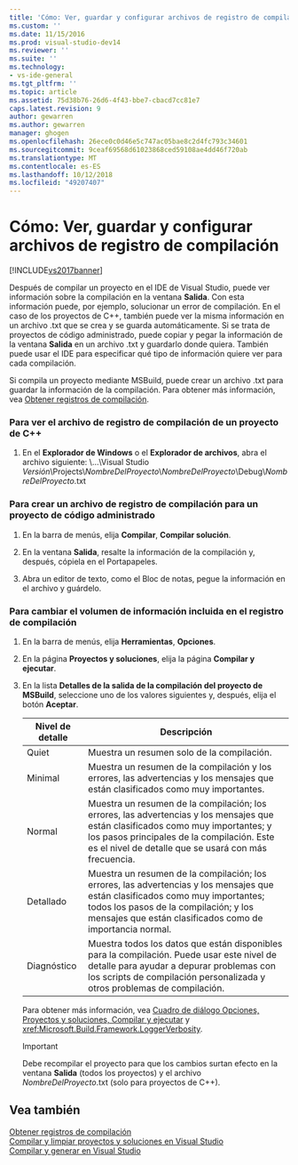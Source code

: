 ```yaml
---
title: 'Cómo: Ver, guardar y configurar archivos de registro de compilación | Microsoft Docs'
ms.custom: ''
ms.date: 11/15/2016
ms.prod: visual-studio-dev14
ms.reviewer: ''
ms.suite: ''
ms.technology:
- vs-ide-general
ms.tgt_pltfrm: ''
ms.topic: article
ms.assetid: 75d38b76-26d6-4f43-bbe7-cbacd7cc81e7
caps.latest.revision: 9
author: gewarren
ms.author: gewarren
manager: ghogen
ms.openlocfilehash: 26ece0c0d46e5c747ac05bae8c2d4fc793c34601
ms.sourcegitcommit: 9ceaf69568d61023868ced59108ae4dd46f720ab
ms.translationtype: MT
ms.contentlocale: es-ES
ms.lasthandoff: 10/12/2018
ms.locfileid: "49207407"
---
```

# <a name="how-to-view-save-and-configure-build-log-files"></a>Cómo: Ver, guardar y configurar archivos de registro de compilación
[!INCLUDE[vs2017banner](../includes/vs2017banner.md)]

Después de compilar un proyecto en el IDE de Visual Studio, puede ver información sobre la compilación en la ventana **Salida**. Con esta información puede, por ejemplo, solucionar un error de compilación. En el caso de los proyectos de C++, también puede ver la misma información en un archivo .txt que se crea y se guarda automáticamente. Si se trata de proyectos de código administrado, puede copiar y pegar la información de la ventana **Salida** en un archivo .txt y guardarlo donde quiera. También puede usar el IDE para especificar qué tipo de información quiere ver para cada compilación.  
  
 Si compila un proyecto mediante MSBuild, puede crear un archivo .txt para guardar la información de la compilación. Para obtener más información, vea [Obtener registros de compilación](../msbuild/obtaining-build-logs-with-msbuild.md).  
  
### <a name="to-view-the-build-log-file-for-a-c-project"></a>Para ver el archivo de registro de compilación de un proyecto de C++  
  
1.  En el **Explorador de Windows** o el **Explorador de archivos**, abra el archivo siguiente: \\…\Visual Studio *Versión*\Projects\\*NombreDelProyecto*\\*NombreDelProyecto*\Debug\\*NombreDelProyecto*.txt  
  
### <a name="to-create-a-build-log-file-for-a-managed-code-project"></a>Para crear un archivo de registro de compilación para un proyecto de código administrado  
  
1.  En la barra de menús, elija **Compilar**, **Compilar solución**.  
  
2.  En la ventana **Salida**, resalte la información de la compilación y, después, cópiela en el Portapapeles.  
  
3.  Abra un editor de texto, como el Bloc de notas, pegue la información en el archivo y guárdelo.  
  
### <a name="to-change-the-amount-of-information-included-in-the-build-log"></a>Para cambiar el volumen de información incluida en el registro de compilación  
  
1.  En la barra de menús, elija **Herramientas**, **Opciones**.  
  
2.  En la página **Proyectos y soluciones**, elija la página **Compilar y ejecutar**.  
  
3.  En la lista **Detalles de la salida de la compilación del proyecto de MSBuild**, seleccione uno de los valores siguientes y, después, elija el botón **Aceptar**.  
  
    |Nivel de detalle|Descripción|  
    |---------------------|-----------------|  
    |Quiet|Muestra un resumen solo de la compilación.|  
    |Minimal|Muestra un resumen de la compilación y los errores, las advertencias y los mensajes que están clasificados como muy importantes.|  
    |Normal|Muestra un resumen de la compilación; los errores, las advertencias y los mensajes que están clasificados como muy importantes; y los pasos principales de la compilación. Este es el nivel de detalle que se usará con más frecuencia.|  
    |Detallado|Muestra un resumen de la compilación; los errores, las advertencias y los mensajes que están clasificados como muy importantes; todos los pasos de la compilación; y los mensajes que están clasificados como de importancia normal.|  
    |Diagnóstico|Muestra todos los datos que están disponibles para la compilación. Puede usar este nivel de detalle para ayudar a depurar problemas con los scripts de compilación personalizada y otros problemas de compilación.|  
  
     Para obtener más información, vea [Cuadro de diálogo Opciones, Proyectos y soluciones, Compilar y ejecutar](../ide/reference/options-dialog-box-projects-and-solutions-build-and-run.md) y <xref:Microsoft.Build.Framework.LoggerVerbosity>.  
  
    > [!IMPORTANT]
    >  Debe recompilar el proyecto para que los cambios surtan efecto en la ventana **Salida** (todos los proyectos) y el archivo *NombreDelProyecto*.txt (solo para proyectos de C++).  
  
## <a name="see-also"></a>Vea también  
 [Obtener registros de compilación](../msbuild/obtaining-build-logs-with-msbuild.md)   
 [Compilar y limpiar proyectos y soluciones en Visual Studio](../ide/building-and-cleaning-projects-and-solutions-in-visual-studio.md)   
 [Compilar y generar en Visual Studio](../ide/compiling-and-building-in-visual-studio.md)



